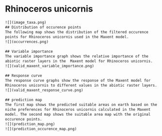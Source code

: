 # Rhinoceros unicornis 
    ![](image_taxa.png) 
    ## Distribution of occurence points 
    The following map shows the distribution of the filtered occurence points for Rhinoceros unicornis used in the Maxent model. 
    ![](occurrences.png)
    
    ## Variable importance 
    The variable importance graph shows the relative importance of the abiotic raster layers in the  Maxent model for Rhinoceros unicornis. 
    ![](valid_maxent_variable_importance.png)
    
    ## Response curve 
    The response curve graphs show the response of the Maxent model for Rhinoceros unicornis to different values in the abiotic raster layers. 
    ![](valid_maxent_response_curve.png)
    
    ## prediction map 
    The first map shows the predicted suitable areas on earth based on the niche preferences for Rhinoceros unicornis calculated in the Maxent model. The second map shows the suitable area map with the original occurence points. 
    ![](prediction_map.png)
    ![](prediction_occurence_map.png)
    
